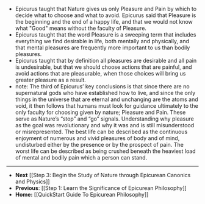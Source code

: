 - Epicurus taught that Nature gives us only Pleasure and Pain by which to decide what to choose and what to avoid. Epicurus said that Pleasure is the beginning and the end of a happy life, and that we would not know what "Good" means without the faculty of Pleasure.
- Epicurus taught that the word Pleasure is a sweeping term that includes everything we find desirable in life, both mentally and physically, and that mental pleasures are frequently more important to us than bodily pleasures.
- Epicurus taught that by definition all pleasures are desirable and all pain is undesirable, but that we should choose actions that are painful, and avoid actions that are pleasurable, when those choices will bring us greater pleasure as a result.
- note: The third of Epicurus’ key conclusions is that since there are no supernatural gods who have established how to live, and since the only things in the universe that are eternal and unchanging are the atoms and void, it then follows that humans must look for guidance ultimately to the only faculty for choosing given by nature; Pleasure and Pain. These serve as Nature’s “stop” and “go” signals. Understanding why pleasure as the goal was revolutionary and why it was and is still misunderstood or misrepresented. The best life can be described as the continuous enjoyment of numerous and vivid pleasures of body and of mind, undisturbed either by the presence or by the prospect of pain. The worst life can be described as being crushed beneath the heaviest load of mental and bodily pain which a person can stand.
- ---
- **Next** [[Step 3:  Begin the Study of Nature through Epicurean Canonics and Physics]]
- **Previous**: [[Step 1:  Learn the Significance of Epicurean Philosophy]]
- **Home:** [[QuickStart Guide To Epicurean Philosophy]]
